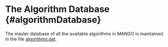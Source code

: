 # The Algorithm Database {#algorithmDatabase}

The master database of all the available algorithms in MANGO is maintained in the file [algorithms.dat](algorithms_8dat_source.html).